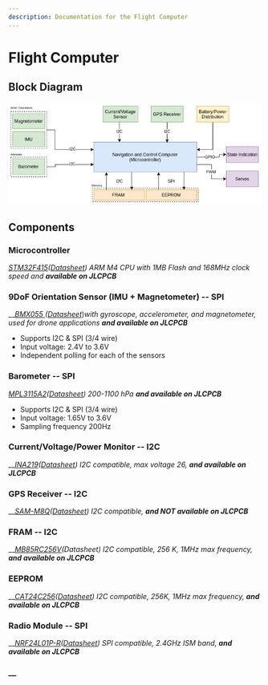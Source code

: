 ```yaml
---
description: Documentation for the Flight Computer
---
```


# Flight Computer

## Block Diagram

![Block Diagram for Flight Computer](.gitbook/assets/hardware_block_diagram.png)

## Components

### Microcontroller

[_STM32F415_](https://www.st.com/content/st_com/en/products/microcontrollers-microprocessors/stm32-32-bit-arm-cortex-mcus/stm32-high-performance-mcus/stm32f4-series/stm32f405-415/stm32f415rg.html)_\(_[_Datasheet_](https://www.st.com/resource/en/datasheet/stm32f405vg.pdf)_\) ARM M4 CPU with 1MB Flash and 168MHz clock speed and **available on JLCPCB**_

### 9DoF Orientation Sensor \(IMU + Magnetometer\) -- SPI

\_\_[_BMX055_ ](https://www.bosch-sensortec.com/products/motion-sensors/absolute-orientation-sensors/absolute-orientation-sensors-bmx055.html)_\(_[_Datasheet_](https://www.bosch-sensortec.com/media/boschsensortec/downloads/datasheets/bst-bmx055-ds000.pdf)\)_with gyroscope, accelerometer, and magnetometer, used for drone applications **and available on JLCPCB**_

* Supports I2C & SPI \(3/4 wire\)
* Input voltage: 2.4V to 3.6V
* Independent polling for each of the sensors

### Barometer -- SPI

[_MPL3115A2_](https://www.adafruit.com/product/1893)_\(_[_Datasheet_](https://datasheet.lcsc.com/szlcsc/1904171803_NXP-Semicon-MPL3115A2R1_C54429.pdf)_\) 200-1100 hPa **and available on JLCPCB**_

* Supports I2C & SPI \(3/4 wire\)
* Input voltage: 1.65V to 3.6V
* Sampling frequency 200Hz

### Current/Voltage/Power Monitor -- I2C

\_\_[_INA219_](https://www.ti.com/product/INA219?HQS=TI-null-null-digikeymode-df-pf-null-wwe&DCM=yes&distId=10)_\(_[_Datasheet_](https://www.ti.com/lit/ds/symlink/ina219.pdf?ts=1596310228469&ref_url=https%253A%252F%252Fwww.ti.com%252Fproduct%252FINA219%253FHQS%253DTI-null-null-digikeymode-df-pf-null-wwe%2526DCM%253Dyes%2526distId%253D10)_\) I2C compatible, max voltage 26, **and available on JLCPCB**_

### GPS Receiver -- I2C

\_\_[_SAM-M8Q_](https://www.u-blox.com/en/product/sam-m8q-module)_\(_[_Datasheet_](https://www.u-blox.com/sites/default/files/SAM-M8Q_DataSheet_%28UBX-16012619%29.pdf)_\) I2C compatible, **and NOT available on JLCPCB**_

### FRAM -- I2C

\_\_[_MB85RC256V_](https://www.adafruit.com/product/1895)_\(Datasheet\) I2C compatible, 256 K, 1MHz max frequency, **and available on JLCPCB**_

### EEPROM

\_\_[_CAT24C256_](https://www.onsemi.com/products/memory/eeprom-memory/cat24c256)_\(_[_Datasheet_](https://www.onsemi.com/pub/Collateral/CAT24C256-D.PDF)_\) I2C compatible, 256K, 1MHz max frequency, **and available on JLCPCB**_

### Radio Module -- SPI

\_\_[_NRF24L01P-R_](https://www.nordicsemi.com/Products/Low-power-short-range-wireless/nRF24-series)_\(_[_Datasheet_](https://datasheet.lcsc.com/szlcsc/Nordic-Semicon-NRF24L01P-R_C8791.pdf)_\) SPI compatible, 2.4GHz ISM band, **and available on JLCPCB**_

###  __ 









